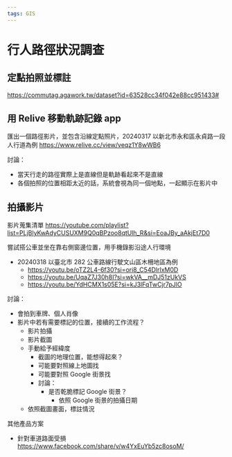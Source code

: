```yaml
---
tags: GIS
---
```


# 行人路徑狀況調查

## 定點拍照並標註

https://commutag.agawork.tw/dataset?id=63528cc34f042e88cc951433#

## 用 Relive 移動軌跡記錄 app

匯出一個路徑影片，並包含沿線定點照片，20240317 以新北市永和區永貞路一段人行道為例
https://www.relive.cc/view/veqz1Y8wWB6

討論：
- 當天行走的路徑實際上是直線但是軌跡看起來不是直線
- 各個拍照的位置相距太近的話，系統會視為同一個地點，一起顯示在影片中

## 拍攝影片

影片蒐集清單
https://youtube.com/playlist?list=PLjBlyKwAdyCUSUXM9Q0qBPzoo8qtUlh_R&si=EoaJBy_aAkjEt7D0

嘗試搭公車並坐在靠右側窗邊位置，用手機錄影沿途人行環境
- 20240318 以臺北市 282 公車路線行駛文山區木柵地區為例 
    - https://youtu.be/oTZ2L4-6f30?si=ori8_C54DlrIxM0D
    - https://youtu.be/UqaZ7J30h8I?si=wkVA__mDJ51zUkVS
    - https://youtu.be/YdHCMX1s05E?si=kJ3lFqTwCjr7pJlO

討論：
- 會拍到車牌、個人肖像
- 影片中若有需要標記的位置，接續的工作流程？
    - 影片拍攝
    - 影片截圖
    - 手動給予經緯度
        - 截圖的地理位置，能想得起來？
        - 可能要對照線上地圖找
        - 可能要對照 Google 街景找
        - 討論：
            - 是否乾脆標記 Google 街景？
                - 依照 Google 街景的拍攝日期
    - 依照截圖畫面，標註情況


其他產品方案
- 針對車道路面受損 https://www.facebook.com/share/v/w4YxEuYb5zc8osoM/